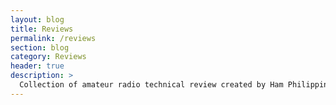 ```yaml
---
layout: blog
title: Reviews
permalink: /reviews
section: blog
category: Reviews
header: true
description: >
  Collection of amateur radio technical review created by Ham Philippines and other hams on the internet.
---
```

